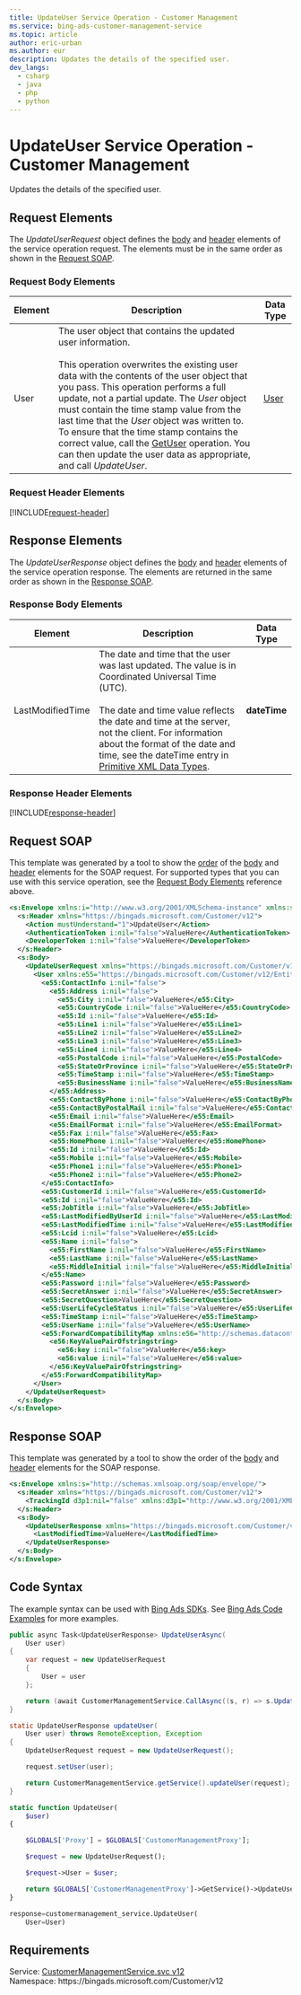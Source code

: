 ```yaml
---
title: UpdateUser Service Operation - Customer Management
ms.service: bing-ads-customer-management-service
ms.topic: article
author: eric-urban
ms.author: eur
description: Updates the details of the specified user.
dev_langs: 
  - csharp
  - java
  - php
  - python
---
```

# UpdateUser Service Operation - Customer Management
Updates the details of the specified user.

## <a name="request"></a>Request Elements
The *UpdateUserRequest* object defines the [body](#request-body) and [header](#request-header) elements of the service operation request. The elements must be in the same order as shown in the [Request SOAP](#request-soap). 

### <a name="request-body"></a>Request Body Elements

|Element|Description|Data Type|
|-----------|---------------|-------------|
|<a name="user"></a>User|The user object that contains the updated user information.<br /><br />This operation overwrites the existing user data with the contents of the user object that you pass. This operation performs a full update, not a partial update. The *User* object must contain the time stamp value from the last time that the *User* object was written to. To ensure that the time stamp contains the correct value, call the [GetUser](getuser.md) operation. You can then update the user data as appropriate, and call *UpdateUser*.|[User](user.md)|

### <a name="request-header"></a>Request Header Elements
[!INCLUDE[request-header](./includes/request-header.md)]

## <a name="response"></a>Response Elements
The *UpdateUserResponse* object defines the [body](#response-body) and [header](#response-header) elements of the service operation response. The elements are returned in the same order as shown in the [Response SOAP](#response-soap).

### <a name="response-body"></a>Response Body Elements

|Element|Description|Data Type|
|-----------|---------------|-------------|
|<a name="lastmodifiedtime"></a>LastModifiedTime|The date and time that the user was last updated. The value is in Coordinated Universal Time (UTC).<br/><br/> The date and time value reflects the date and time at the server, not the client. For information about the format of the date and time, see the dateTime entry in [Primitive XML Data Types](https://go.microsoft.com/fwlink/?linkid=859198).|**dateTime**|

### <a name="response-header"></a>Response Header Elements
[!INCLUDE[response-header](./includes/response-header.md)]

## <a name="request-soap"></a>Request SOAP
This template was generated by a tool to show the [order](../guides/services-protocol.md#element-order) of the [body](#request-body) and [header](#request-header) elements for the SOAP request. For supported types that you can use with this service operation, see the [Request Body Elements](#request-header) reference above.

```xml
<s:Envelope xmlns:i="http://www.w3.org/2001/XMLSchema-instance" xmlns:s="http://schemas.xmlsoap.org/soap/envelope/">
  <s:Header xmlns="https://bingads.microsoft.com/Customer/v12">
    <Action mustUnderstand="1">UpdateUser</Action>
    <AuthenticationToken i:nil="false">ValueHere</AuthenticationToken>
    <DeveloperToken i:nil="false">ValueHere</DeveloperToken>
  </s:Header>
  <s:Body>
    <UpdateUserRequest xmlns="https://bingads.microsoft.com/Customer/v12">
      <User xmlns:e55="https://bingads.microsoft.com/Customer/v12/Entities" i:nil="false">
        <e55:ContactInfo i:nil="false">
          <e55:Address i:nil="false">
            <e55:City i:nil="false">ValueHere</e55:City>
            <e55:CountryCode i:nil="false">ValueHere</e55:CountryCode>
            <e55:Id i:nil="false">ValueHere</e55:Id>
            <e55:Line1 i:nil="false">ValueHere</e55:Line1>
            <e55:Line2 i:nil="false">ValueHere</e55:Line2>
            <e55:Line3 i:nil="false">ValueHere</e55:Line3>
            <e55:Line4 i:nil="false">ValueHere</e55:Line4>
            <e55:PostalCode i:nil="false">ValueHere</e55:PostalCode>
            <e55:StateOrProvince i:nil="false">ValueHere</e55:StateOrProvince>
            <e55:TimeStamp i:nil="false">ValueHere</e55:TimeStamp>
            <e55:BusinessName i:nil="false">ValueHere</e55:BusinessName>
          </e55:Address>
          <e55:ContactByPhone i:nil="false">ValueHere</e55:ContactByPhone>
          <e55:ContactByPostalMail i:nil="false">ValueHere</e55:ContactByPostalMail>
          <e55:Email i:nil="false">ValueHere</e55:Email>
          <e55:EmailFormat i:nil="false">ValueHere</e55:EmailFormat>
          <e55:Fax i:nil="false">ValueHere</e55:Fax>
          <e55:HomePhone i:nil="false">ValueHere</e55:HomePhone>
          <e55:Id i:nil="false">ValueHere</e55:Id>
          <e55:Mobile i:nil="false">ValueHere</e55:Mobile>
          <e55:Phone1 i:nil="false">ValueHere</e55:Phone1>
          <e55:Phone2 i:nil="false">ValueHere</e55:Phone2>
        </e55:ContactInfo>
        <e55:CustomerId i:nil="false">ValueHere</e55:CustomerId>
        <e55:Id i:nil="false">ValueHere</e55:Id>
        <e55:JobTitle i:nil="false">ValueHere</e55:JobTitle>
        <e55:LastModifiedByUserId i:nil="false">ValueHere</e55:LastModifiedByUserId>
        <e55:LastModifiedTime i:nil="false">ValueHere</e55:LastModifiedTime>
        <e55:Lcid i:nil="false">ValueHere</e55:Lcid>
        <e55:Name i:nil="false">
          <e55:FirstName i:nil="false">ValueHere</e55:FirstName>
          <e55:LastName i:nil="false">ValueHere</e55:LastName>
          <e55:MiddleInitial i:nil="false">ValueHere</e55:MiddleInitial>
        </e55:Name>
        <e55:Password i:nil="false">ValueHere</e55:Password>
        <e55:SecretAnswer i:nil="false">ValueHere</e55:SecretAnswer>
        <e55:SecretQuestion>ValueHere</e55:SecretQuestion>
        <e55:UserLifeCycleStatus i:nil="false">ValueHere</e55:UserLifeCycleStatus>
        <e55:TimeStamp i:nil="false">ValueHere</e55:TimeStamp>
        <e55:UserName i:nil="false">ValueHere</e55:UserName>
        <e55:ForwardCompatibilityMap xmlns:e56="http://schemas.datacontract.org/2004/07/System.Collections.Generic" i:nil="false">
          <e56:KeyValuePairOfstringstring>
            <e56:key i:nil="false">ValueHere</e56:key>
            <e56:value i:nil="false">ValueHere</e56:value>
          </e56:KeyValuePairOfstringstring>
        </e55:ForwardCompatibilityMap>
      </User>
    </UpdateUserRequest>
  </s:Body>
</s:Envelope>
```

## <a name="response-soap"></a>Response SOAP
This template was generated by a tool to show the order of the [body](#response-body) and [header](#response-header) elements for the SOAP response.

```xml
<s:Envelope xmlns:s="http://schemas.xmlsoap.org/soap/envelope/">
  <s:Header xmlns="https://bingads.microsoft.com/Customer/v12">
    <TrackingId d3p1:nil="false" xmlns:d3p1="http://www.w3.org/2001/XMLSchema-instance">ValueHere</TrackingId>
  </s:Header>
  <s:Body>
    <UpdateUserResponse xmlns="https://bingads.microsoft.com/Customer/v12">
      <LastModifiedTime>ValueHere</LastModifiedTime>
    </UpdateUserResponse>
  </s:Body>
</s:Envelope>
```

## <a name="example"></a>Code Syntax
The example syntax can be used with [Bing Ads SDKs](../guides/client-libraries.md). See [Bing Ads Code Examples](../guides/code-examples.md) for more examples.
```csharp
public async Task<UpdateUserResponse> UpdateUserAsync(
	User user)
{
	var request = new UpdateUserRequest
	{
		User = user
	};

	return (await CustomerManagementService.CallAsync((s, r) => s.UpdateUserAsync(r), request));
}
```
```java
static UpdateUserResponse updateUser(
	User user) throws RemoteException, Exception
{
	UpdateUserRequest request = new UpdateUserRequest();

	request.setUser(user);

	return CustomerManagementService.getService().updateUser(request);
}
```
```php
static function UpdateUser(
	$user)
{

	$GLOBALS['Proxy'] = $GLOBALS['CustomerManagementProxy'];

	$request = new UpdateUserRequest();

	$request->User = $user;

	return $GLOBALS['CustomerManagementProxy']->GetService()->UpdateUser($request);
}
```
```python
response=customermanagement_service.UpdateUser(
	User=User)
```

## Requirements
Service: [CustomerManagementService.svc v12](https://clientcenter.api.bingads.microsoft.com/Api/CustomerManagement/v12/CustomerManagementService.svc)  
Namespace: https\://bingads.microsoft.com/Customer/v12  

